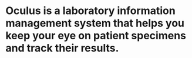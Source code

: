 # Oculus is a laboratory information management system that helps you keep your eye on patient specimens and track their results.
